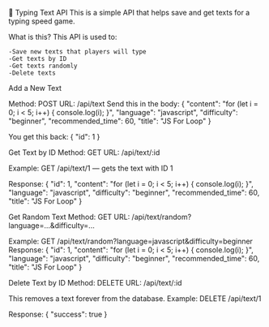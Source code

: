 🐢 Typing Text API
This is a simple API that helps save and get texts for a typing speed game.

What is this?
This API is used to:

    -Save new texts that players will type
    -Get texts by ID
    -Get texts randomly
    -Delete texts

Add a New Text

Method: POST
URL: /api/text
Send this in the body:
{
"content": "for (let i = 0; i < 5; i++) { console.log(i); }",
"language": "javascript",
"difficulty": "beginner",
"recommended_time": 60,
"title": "JS For Loop"
}

You get this back:
{
"id": 1
}

Get Text by ID
Method: GET
URL: /api/text/:id

Example: GET /api/text/1 — gets the text with ID 1

Response:
{
"id": 1,
"content": "for (let i = 0; i < 5; i++) { console.log(i); }",
"language": "javascript",
"difficulty": "beginner",
"recommended_time": 60,
"title": "JS For Loop"
}

Get Random Text
Method: GET
URL: /api/text/random?language=...&difficulty=...

Example: GET /api/text/random?language=javascript&difficulty=beginner
Response:
{
"id": 1,
"content": "for (let i = 0; i < 5; i++) { console.log(i); }",
"language": "javascript",
"difficulty": "beginner",
"recommended_time": 60,
"title": "JS For Loop"
}

Delete Text by ID
Method: DELETE
URL: /api/text/:id

This removes a text forever from the database.
Example: DELETE /api/text/1

Response:
{
"success": true
}
